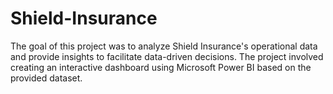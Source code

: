 # Shield-Insurance
The goal of this project was to analyze Shield Insurance's operational data and provide insights to facilitate data-driven decisions. The project involved creating an interactive dashboard using Microsoft Power BI based on the provided dataset.
